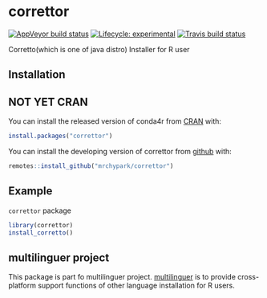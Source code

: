 # correttor

<!-- badges: start -->
[![AppVeyor build status](https://ci.appveyor.com/api/projects/status/github/mrchypark/correttor?branch=master&svg=true)](https://ci.appveyor.com/project/mrchypark/correttor)
[![Lifecycle: experimental](https://img.shields.io/badge/lifecycle-experimental-orange.svg)](https://www.tidyverse.org/lifecycle/#experimental)
[![Travis build status](https://travis-ci.org/mrchypark/correttor.svg?branch=master)](https://travis-ci.org/mrchypark/correttor)
<!-- badges: end -->

Corretto(which is one of java distro) Installer for R user

## Installation

## NOT YET CRAN

You can install the released version of conda4r from [CRAN](https://CRAN.R-project.org) with:

``` r
install.packages("correttor")
```

You can install the developing version of correttor from [github](https://github.com/mrchypark/correttor) with:

``` r
remotes::install_github("mrchypark/correttor")
```

## Example

`correttor` package 

``` r
library(correttor)
install_corretto()
```


## multilinguer project

This package is part fo multilinguer project. [multilinguer][multilinguer] is to provide cross-platform support functions of other language installation for R users.

[multilinguer]: https://github.com/mrchypark/multilinguer
